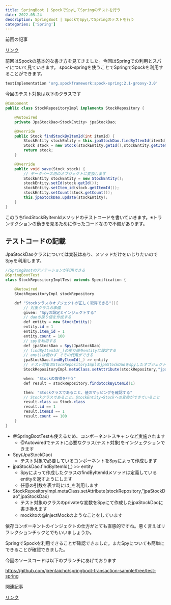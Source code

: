 ```yaml
---
title: SpringBoot | SpockでSpyしてSpringのテストを行う
date: 2022.05.24
description: SpringBoot | SpockでSpyしてSpringのテストを行う
categories: ['Spring']
---
```


前回の記事

[リンク](/posts/p2570)


前回はSpockの基本的な書き方を見てきました。今回はSpringでの利用とスパイについて見ていきます。
spock-springを使うことでSpringでSpockを利用することができます。

```js
testImplementation 'org.spockframework:spock-spring:2.1-groovy-3.0'
```


今回のテスト対象は以下のクラスです

```java
@Component
public class StockRepositoryImpl implements StockRepository {

    @Autowired
    private JpaStockDao<StockEntity> jpaStockDao;

    @Override
    public Stock findStockByItemId(int itemId) {
        StockEntity stockEntity = this.jpaStockDao.findByItemId(itemId);
        Stock stock = new Stock(stockEntity.getId(),stockEntity.getItem_id(),stockEntity.getCount());
        return stock;
    }

    @Override
    public void save(Stock stock) {
        // データベース用のオブジェクトに変換します
        StockEntity stockEntity = new StockEntity();
        stockEntity.setId(stock.getId());
        stockEntity.setItem_id(stock.getItemId());
        stockEntity.setCount(stock.getCount());
        this.jpaStockDao.update(stockEntity);
    }
}
```


このうちfindStockByItemIdメソッドのテストコードを書いていきます。※トランザクションの動きを見るために作ったコードなので不備があります。

## テストコードの記載


JpaStockDaoクラスについては実装はあり、メソッドだけをいじりたいのでSpyを利用します。

```java
//SpringBootのアノテーションが利用できる
@SpringBootTest
class StockRepositoryImplTest extends Specification {

    @Autowired
    StockRepositoryImpl stockRepository

    def "Stockクラスのオブジェクトが正しく取得できる"(){
        // 対象クラスの準備
        given: "Spyの設定とインジェクトする"
        // daoの戻り値を作成する
        def entity = new StockEntity()
        entity.id = 1
        entity.item_id = 1
        entity.count = 100
        // spyを利用する
        def jpaStockDao = Spy(JpaStockDao)
        // findByItemId(_)の戻り値をentityに設定する
        // any()は使わず_でその代用ができる
        jpaStockDao.findByItemId(_) >> entity
        // テスト対象のStockRepositoryImplのjpaStockDaoをspyしたオブジェクトに書き換える
        StockRepositoryImpl.metaClass.setAttribute(stockRepository,"jpaStockDao",jpaStockDao)

        when: "Stockの取得を行う"
        def result = stockRepository.findStockByItemId(1)

        then: "Stockクラスであること、値のマッピングを確認する"
        // Stockクラスであること。StockEntity→Stockへの変換ができていること
        result.class == Stock.class
        result.id == 1
        result.itemId == 1
        result.count == 100
    }
}
```

* @SpringBootTestも使えるため、コンポーネントスキャンなど実施されます
  * @Autowiredでテストに必要なクラス(テスト対象)をインジェクションできます
* Spy(JpaStockDao)
  * テスト対象で必要しているコンポーネントをSpyによって作成します
* jpaStockDao.findByItemId(_) >> entity
  * Spyによって作成したクラスのfindByItemIdメソッドは定義しているentityを返すようにします
  * 任意の引数を表す時には_を利用します
* StockRepositoryImpl.metaClass.setAttribute(stockRepository,”jpaStockDao”,jpaStockDao)
  * テスト対象のクラスのprivateな変数をSpyにて作成したjpaStockDaoに書き換えます
  * mockitoの@InjectMockのようなことをしています

依存コンポーネントのインジェクトの仕方がとても直感的ですね。悪く言えばリフレクションチックとでもいいましょうか。

SpringでSpockを利用できることが確認できました。またSpyについても簡単にできることが確認できました。

今回のソースコードは以下のブランチにあげております

https://github.com/jirentaicho/springboot-transaction-sample/tree/test-spring


関連記事

[リンク](/posts/p1729)

